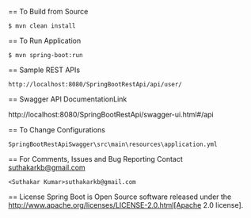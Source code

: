 
== To Build from Source

	$ mvn clean install

== To Run Application

	$ mvn spring-boot:run
	
== Sample REST APIs

	http://localhost:8080/SpringBootRestApi/api/user/
	
== Swagger API DocumentationLink

   http://localhost:8080/SpringBootRestApi/swagger-ui.html#/api
	
== To Change Configurations

	SpringBootRestApiSwagger\src\main\resources\application.yml

== For Comments, Issues and Bug Reporting Contact suthakarkb@gmail.com
	
	<Suthakar Kumar>suthakarkb@gmail.com

== License
Spring Boot is Open Source software released under the
http://www.apache.org/licenses/LICENSE-2.0.html[Apache 2.0 license].
